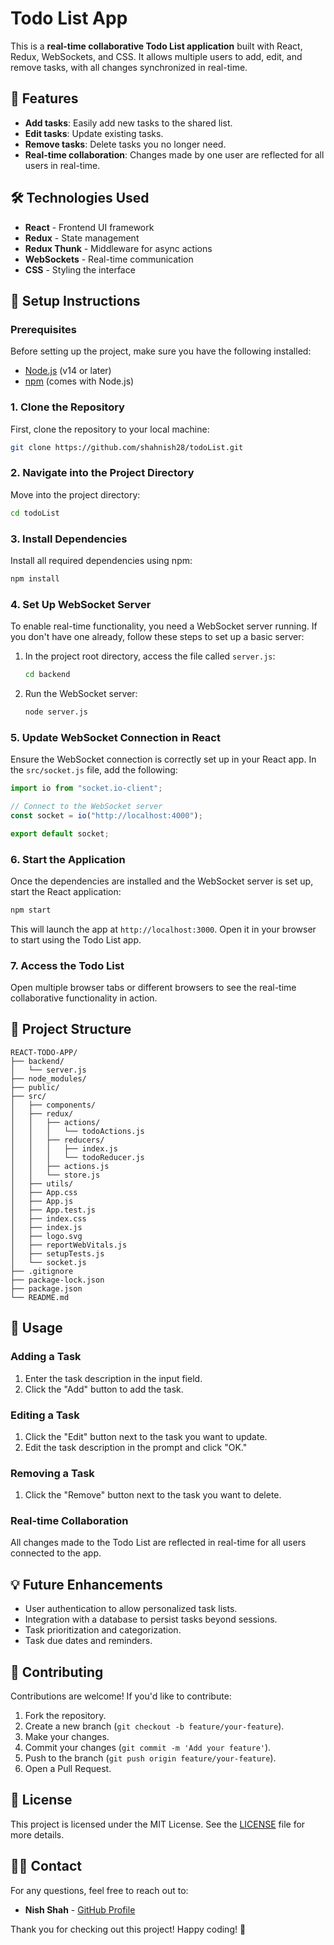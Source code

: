 
# Todo List App

This is a **real-time collaborative Todo List application** built with React, Redux, WebSockets, and CSS. It allows multiple users to add, edit, and remove tasks, with all changes synchronized in real-time.

## 🚀 Features

- **Add tasks**: Easily add new tasks to the shared list.
- **Edit tasks**: Update existing tasks.
- **Remove tasks**: Delete tasks you no longer need.
- **Real-time collaboration**: Changes made by one user are reflected for all users in real-time.

## 🛠️ Technologies Used

- **React** - Frontend UI framework
- **Redux** - State management
- **Redux Thunk** - Middleware for async actions
- **WebSockets** - Real-time communication
- **CSS** - Styling the interface

## 📜 Setup Instructions

### Prerequisites

Before setting up the project, make sure you have the following installed:

- [Node.js](https://nodejs.org/) (v14 or later)
- [npm](https://www.npmjs.com/) (comes with Node.js)

### 1. Clone the Repository

First, clone the repository to your local machine:

```bash
git clone https://github.com/shahnish28/todoList.git
```

### 2. Navigate into the Project Directory

Move into the project directory:

```bash
cd todoList
```

### 3. Install Dependencies

Install all required dependencies using npm:

```bash
npm install
```

### 4. Set Up WebSocket Server

To enable real-time functionality, you need a WebSocket server running. If you don't have one already, follow these steps to set up a basic server:

1. In the project root directory, access the file called `server.js`:

   ```bash
   cd backend
   ```

2. Run the WebSocket server:

   ```bash
   node server.js
   ```

### 5. Update WebSocket Connection in React

Ensure the WebSocket connection is correctly set up in your React app. In the `src/socket.js` file, add the following:

```js
import io from "socket.io-client";

// Connect to the WebSocket server
const socket = io("http://localhost:4000");

export default socket;
```

### 6. Start the Application

Once the dependencies are installed and the WebSocket server is set up, start the React application:

```bash
npm start
```

This will launch the app at `http://localhost:3000`. Open it in your browser to start using the Todo List app.

### 7. Access the Todo List

Open multiple browser tabs or different browsers to see the real-time collaborative functionality in action.

## 📂 Project Structure
```
REACT-TODO-APP/
├── backend/
│   └── server.js
├── node_modules/
├── public/
├── src/
│   ├── components/
│   ├── redux/
│   │   ├── actions/
│   │   │   └── todoActions.js
│   │   ├── reducers/
│   │   │   ├── index.js
│   │   │   └── todoReducer.js
│   │   ├── actions.js
│   │   └── store.js
│   ├── utils/
│   ├── App.css
│   ├── App.js
│   ├── App.test.js
│   ├── index.css
│   ├── index.js
│   ├── logo.svg
│   ├── reportWebVitals.js
│   ├── setupTests.js
│   └── socket.js
├── .gitignore
├── package-lock.json
├── package.json
└── README.md

```

## 📝 Usage

### Adding a Task

1. Enter the task description in the input field.
2. Click the "Add" button to add the task.

### Editing a Task

1. Click the "Edit" button next to the task you want to update.
2. Edit the task description in the prompt and click "OK."

### Removing a Task

1. Click the "Remove" button next to the task you want to delete.

### Real-time Collaboration

All changes made to the Todo List are reflected in real-time for all users connected to the app.

## 💡 Future Enhancements

- User authentication to allow personalized task lists.
- Integration with a database to persist tasks beyond sessions.
- Task prioritization and categorization.
- Task due dates and reminders.

## 🤝 Contributing

Contributions are welcome! If you'd like to contribute:

1. Fork the repository.
2. Create a new branch (`git checkout -b feature/your-feature`).
3. Make your changes.
4. Commit your changes (`git commit -m 'Add your feature'`).
5. Push to the branch (`git push origin feature/your-feature`).
6. Open a Pull Request.

## 📜 License

This project is licensed under the MIT License. See the [LICENSE](LICENSE) file for more details.

## 🙋‍♂️ Contact

For any questions, feel free to reach out to:

- **Nish Shah** - [GitHub Profile](https://github.com/shahnish28)

Thank you for checking out this project! Happy coding! 🎉


